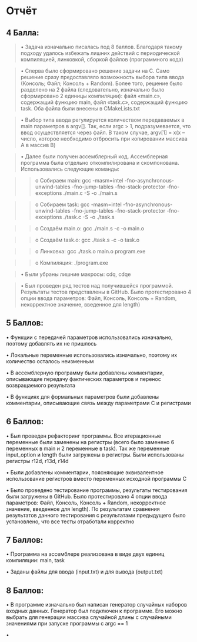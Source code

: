 # Отчёт
## 4 Балла:
 
> •	Задача изначально писалась под 8 баллов. Благодаря такому подходу удалось избежать лишних действий с периодической компиляцией, линковкой, сборкой файлов (программного кода)

> •	Сперва было сформировано решение задачи на С. Само решение сразу предоставляло возможность выбора типа ввода (Консоль; Файл; Консоль + Random). Более того, решение было разделено на 2 файла (следовательно, изначально было сформировано 2 единицы компиляции): файл «main.c», содержащий функцию main, файл «task.c», содержащий функцию task. Оба файла были внесены в CMakeLists.txt

> •	Выбор типа ввода регулируется количеством передаваемых в main параметров в argv[]. Так, если argc > 1, подразумевается, что ввод осуществляется через файл. В таком случае, argv[1] = x(x – число, которое необходимо отбросить при копировании массива А в массив В)

> •	Далее были получен ассемблерный код. Ассемблерная программа была отдельно откомпилирована и скомпонована. Использовались следующие команды: 

>> o	Собираем main: gcc -masm=intel -fno-asynchronous-unwind-tables -fno-jump-tables -fno-stack-protector -fno-exceptions ./main.c -S -o ./main.s

>> o	Собираем task: gcc -masm=intel -fno-asynchronous-unwind-tables -fno-jump-tables -fno-stack-protector -fno-exceptions ./task.c -S -o ./task.s

>> o	Создаём main.o: gcc ./main.s -c -o main.o

>> o	Создаём task.o: gcc ./task.s -c -o task.o

>> o	Линковка: gcc ./task.o main.o program.exe

>> o	Компиляция: ./program.exe

> •	Были убраны лишние макросы: cdq, cdqe

> •	Был проведен ряд тестов над получившейся программой. Результаты тестов представлены в GitHub. Было протестировано 4 опции ввода параметров: Файл, Консоль, Консоль + Random, некорректное значение, введенное для length)

## 5 Баллов:

•	Функции с передачей параметров использовались изначально, поэтому добавлять их не пришлось

•	Локальные переменные использовались изначально, поэтому их количество осталось неизменным

•	В ассемблерную программу были добавлены комментарии, описывающие передачу фактических параметров и перенос возвращаемого результата

•	В функциях для формальных параметров были добавлены комментарии, описывающие связь между параметрами С и регистрами

## 6 Баллов:

•	Был проведен рефакторинг программы. Все итерационные переменные были заменены на регистры (всего было заменено 6 переменных в main и 2 переменные в task). Так же переменные input_option и length были загружены в регистры. Были использованы регистры r12d, r13d, r14d

•	Были добавлены комментарии, поясняющие эквивалентное использование регистров вместо переменных исходной программы С

•	Было проведено тестирование программы, результаты тестирования были загружены в GitHub. Было протестировано 4 опции ввода параметров: Файл, Консоль, Консоль + Random, некорректное значение, введенное для length). По результатам сравнения результатов данного тестирования с результатами предыдущего было установлено, что все тесты отработали корректно

## 7 Баллов:

•	Программа на ассемблере реализована в виде двух единиц компиляции: main, task

•	Заданы файлы для ввода (input.txt) и для вывода (output.txt)

## 8 Баллов:

•	В программе изначально был написан генератор случайных наборов входных данных. Генератор был подключен к программе. Его можно выбрать для генерации массива случайной длины с случайными значениями при запуске программы с argc == 1

•	

